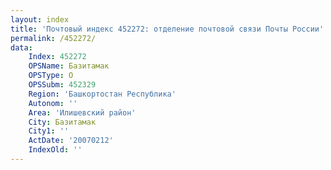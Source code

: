 ```yaml
---
layout: index
title: 'Почтовый индекс 452272: отделение почтовой связи Почты России'
permalink: /452272/
data:
    Index: 452272
    OPSName: Базитамак
    OPSType: О
    OPSSubm: 452329
    Region: 'Башкортостан Республика'
    Autonom: ''
    Area: 'Илишевский район'
    City: Базитамак
    City1: ''
    ActDate: '20070212'
    IndexOld: ''
---
```

